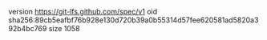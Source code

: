version https://git-lfs.github.com/spec/v1
oid sha256:89cb5eafbf76b928e130d720b39a0b55314d57fee620581ad5820a392b4bc769
size 1058
